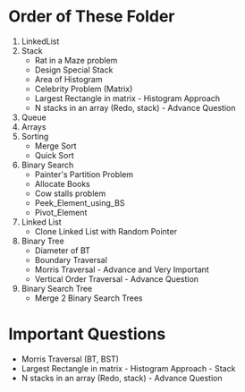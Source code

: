 # Order of These Folder

1. LinkedList
2. Stack
   - Rat in a Maze problem
   - Design Special Stack
   - Area of Histogram
   - Celebrity Problem (Matrix)
   - Largest Rectangle in matrix - Histogram Approach
   - N stacks in an array (Redo, stack) - Advance Question
3. Queue
4. Arrays
5. Sorting
   - Merge Sort
   - Quick Sort
6. Binary Search
   - Painter's Partition Problem
   - Allocate Books
   - Cow stalls problem
   - Peek_Element_using_BS
   - Pivot_Element
7. Linked List
   - Clone Linked List with Random Pointer
8. Binary Tree
   - Diameter of BT
   - Boundary Traversal
   - Morris Traversal - Advance and Very Important
   - Vertical Order Traversal - Advance Question
9. Binary Search Tree
   - Merge 2 Binary Search Trees

# Important Questions

- Morris Traversal (BT, BST)
- Largest Rectangle in matrix - Histogram Approach - Stack
- N stacks in an array (Redo, stack) - Advance Question

<!--details>        ----  Create a markdown using this template
  <summary>Click to expand</summary>

  Your hidden content goes here.
</details-->
